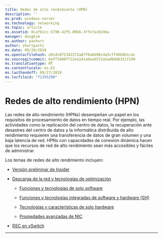 ```yaml
---
title: Redes de alto rendimiento (HPN)
description: ''
ms.prod: windows-server
ms.technology: networking
ms.topic: article
ms.assetid: 0cafb1cc-5798-42f5-89b6-3ffe7ac024ba
manager: dougkim
ms.author: pashort
author: shortpatti
ms.date: 09/20/2018
ms.openlocfilehash: e91dc072342272a87f6a0d98c4a5cff46b0b1cdc
ms.sourcegitcommit: 6aff3d88ff22ea141a6ea6572a5ad8dd6321f199
ms.translationtype: MT
ms.contentlocale: es-ES
ms.lasthandoff: 09/27/2019
ms.locfileid: "71355290"
---
```

# <a name="high-performance-networking-hpn"></a>Redes de alto rendimiento (HPN)

Las redes de alto rendimiento (HPNs) desempeñan un papel en los requisitos de procesamiento de datos en tiempo real. Por ejemplo, las actividades como la replicación del centro de datos, la recuperación ante desastres del centro de datos y la informática distribuida de alto rendimiento requieren una transferencia de datos de gran volumen y una baja latencia de red. HPNs con capacidades de conexión dinámica hacen que los recursos de red de alto rendimiento sean más accesibles y fáciles de administrar. 


Los temas de redes de alto rendimiento incluyen:

- [Versión preliminar de Insider](hpn-insider-preview.md)

- [Descarga de la red y tecnologías de optimización](network-offload-and-optimization.md)

  - [Funciones y tecnologías de solo software](hpn-software-only-features.md)

  - [Funciones y tecnologías integradas de software y hardware (SH)](hpn-software-hardware-features.md)

  - [Tecnologías y características de solo hardware](hpn-hardware-only-features.md)

  - [Propiedades avanzadas de NIC](hpn-nic-advanced-properties.md)

- [RSC en vSwitch](rsc-in-the-vswitch.md)

---